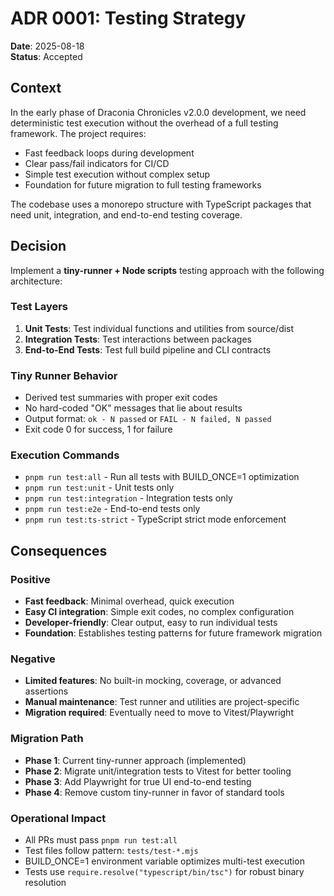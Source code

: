 <!-- markdownlint-disable -->
# ADR 0001: Testing Strategy

**Date**: 2025-08-18  
**Status**: Accepted

## Context

In the early phase of Draconia Chronicles v2.0.0 development, we need deterministic test
execution without the overhead of a full testing framework. The project requires:


- Fast feedback loops during development
- Clear pass/fail indicators for CI/CD
- Simple test execution without complex setup
- Foundation for future migration to full testing frameworks

The codebase uses a monorepo structure with TypeScript packages that need unit,
integration, and end-to-end testing coverage.

## Decision

Implement a **tiny-runner + Node scripts** testing approach with the following
architecture:


### Test Layers

1. **Unit Tests**: Test individual functions and utilities from source/dist
2. **Integration Tests**: Test interactions between packages
3. **End-to-End Tests**: Test full build pipeline and CLI contracts


### Tiny Runner Behavior

- Derived test summaries with proper exit codes
- No hard-coded "OK" messages that lie about results
- Output format: `ok - N passed` or `FAIL - N failed, N passed`
- Exit code 0 for success, 1 for failure


### Execution Commands

- `pnpm run test:all` - Run all tests with BUILD_ONCE=1 optimization
- `pnpm run test:unit` - Unit tests only
- `pnpm run test:integration` - Integration tests only
- `pnpm run test:e2e` - End-to-end tests only
- `pnpm run test:ts-strict` - TypeScript strict mode enforcement

## Consequences


### Positive

- **Fast feedback**: Minimal overhead, quick execution
- **Easy CI integration**: Simple exit codes, no complex configuration
- **Developer-friendly**: Clear output, easy to run individual tests
- **Foundation**: Establishes testing patterns for future framework migration


### Negative

- **Limited features**: No built-in mocking, coverage, or advanced assertions
- **Manual maintenance**: Test runner and utilities are project-specific
- **Migration required**: Eventually need to move to Vitest/Playwright


### Migration Path

- **Phase 1**: Current tiny-runner approach (implemented)
- **Phase 2**: Migrate unit/integration tests to Vitest for better tooling
- **Phase 3**: Add Playwright for true UI end-to-end testing
- **Phase 4**: Remove custom tiny-runner in favor of standard tools


### Operational Impact

- All PRs must pass `pnpm run test:all`
- Test files follow pattern: `tests/test-*.mjs`
- BUILD_ONCE=1 environment variable optimizes multi-test execution
- Tests use `require.resolve("typescript/bin/tsc")` for robust binary resolution
